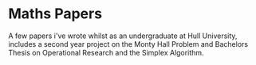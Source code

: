 # Maths Papers
A few papers i've wrote whilst as an undergraduate at Hull University, includes a second year project on the Monty Hall Problem and Bachelors Thesis on Operational Research and the Simplex Algorithm.
